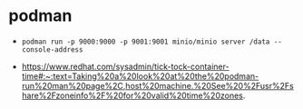 # podman

* `podman run -p 9000:9000 -p 9001:9001 minio/minio server /data --console-address`

* https://www.redhat.com/sysadmin/tick-tock-container-time#:~:text=Taking%20a%20look%20at%20the%20podman-run%20man%20page%2C,host%20machine.%20See%20%2Fusr%2Fshare%2Fzoneinfo%2F%20for%20valid%20time%20zones.
